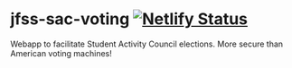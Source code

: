 # jfss-sac-voting [![Netlify Status](https://api.netlify.com/api/v1/badges/e720e7b5-5eaa-43cf-b3e9-78024f3e73b3/deploy-status)](https://app.netlify.com/sites/fraservotes/deploys)
Webapp to facilitate Student Activity Council elections. More secure than American voting machines!

